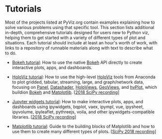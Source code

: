 # Tutorials

Most of the projects listed at PyViz.org contain examples explaining how to solve various problems using that specific tool. This section lists additional in-depth, comprehensive tutorials designed for users new to Python viz, helping them to get started with a variety of different types of plot and situations. Each tutorial should include at least an hour's worth of work, with links to a repository of runnable materials along with text to describe what to do.

- [Bokeh tutorial](https://nbviewer.jupyter.org/github/bokeh/bokeh-notebooks/blob/master/tutorial/00%20-%20Introduction%20and%20Setup.ipynb): How to use the native [Bokeh](https://bokeh.org) API directly to create interactive plots, apps, and dashboards.

- [HoloViz tutorial](https://holoviz.org/tutorial): How to use the high-level [HoloViz](http://holoviz.org) tools from Anaconda to plot gridded, tabular, streaming, large, and graph/network data, focusing on [Panel](https://panel.pyviz.org), [Datashader](http://datashader.org), [HoloViews](https://holoviews.org), [GeoViews](http://geoviews.org), and [hvPlot](https://hvplot.pyviz.org), which buildion [Bokeh](http://bokeh.org) and [Matplotlib](http://matplotlib.org). [[2018 SciPy recording](https://www.youtube.com/watch?v=aZ1G_Q7ovmc)]

- [Jupyter widgets tutorial](https://github.com/jupyter-widgets/tutorial): How to make interactive plots, apps, and dashboards using 
ipywidgets, bqplot, vaex, ipympl, vue, ipysheet, ipyvolume, ipyleaflet, pythreejs, voila, and other ipywidgets-compatible libraries. [[2018 SciPy recording](https://www.youtube.com/watch?v=NBZBjEjN-rU)]

- [Matplotlib tutorial](https://github.com/matplotlib/AnatomyOfMatplotlib): Guide to the building blocks of Matplotlib and how to use them to create many different types of plots. [[SciPy 2018 recording](https://www.youtube.com/watch?v=6gdNUDs6QPc)]


